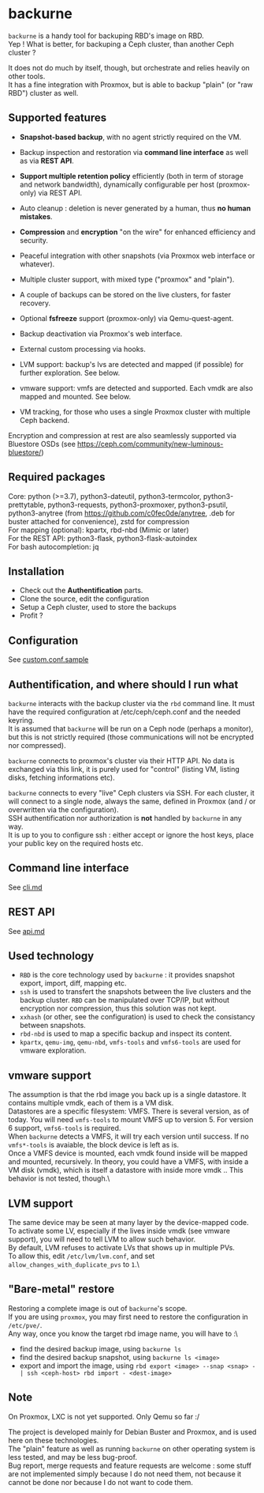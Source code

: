 # backurne

`backurne` is a handy tool for backuping RBD's image on RBD.\
Yep ! What is better, for backuping a Ceph cluster, than another Ceph cluster ?


It does not do much by itself, though, but orchestrate and relies heavily on other tools.\
It has a fine integration with Proxmox, but is able to backup "plain" (or "raw RBD") cluster as well.

Supported features
---
- **Snapshot-based backup**, with no agent strictly required on the VM.
- Backup inspection and restoration via **command line interface** as well as via **REST API**.
- **Support multiple retention policy** efficiently (both in term of storage and network bandwidth), dynamically configurable per host (proxmox-only) via REST API.
- Auto cleanup : deletion is never generated by a human, thus **no human mistakes**.
- **Compression** and **encryption** "on the wire" for enhanced efficiency and security.
- Peaceful integration with other snapshots (via Proxmox web interface or whatever).
- Multiple cluster support, with mixed type ("proxmox" and "plain").
- A couple of backups can be stored on the live clusters, for faster recovery.
- Optional **fsfreeze** support (proxmox-only) via Qemu-quest-agent.
- Backup deactivation via Proxmox's web interface.
- External custom processing via hooks.
- LVM support: backup's lvs are detected and mapped (if possible) for further exploration. See below.
- vmware support: vmfs are detected and supported. Each vmdk are also mapped and mounted. See below.

- VM tracking, for those who uses a single Proxmox cluster with multiple Ceph backend.

Encryption and compression at rest are also seamlessly supported via Bluestore OSDs (see https://ceph.com/community/new-luminous-bluestore/)

Required packages
---

Core: python (>=3.7), python3-dateutil, python3-termcolor, python3-prettytable, python3-requests, python3-proxmoxer, python3-psutil, python3-anytree (from https://github.com/c0fec0de/anytree, .deb for buster attached for convenience), zstd for compression \
For mapping (optional): kpartx, rbd-nbd (Mimic or later)\
For the REST API: python3-flask, python3-flask-autoindex\
For bash autocompletion: jq


Installation
---

 - Check out the **Authentification** parts.
 - Clone the source, edit the configuration
 - Setup a Ceph cluster, used to store the backups
 - Profit ?

Configuration
---

See [custom.conf.sample](custom.conf.sample)

Authentification, and where should I run what
---

`backurne` interacts with the backup cluster via the `rbd` command line. It must have the required configuration at /etc/ceph/ceph.conf and the needed keyring.\
It is assumed that `backurne` will be run on a Ceph node (perhaps a monitor), but this is not strictly required (those communications will not be encrypted nor compressed).

`backurne` connects to proxmox's cluster via their HTTP API. No data is exchanged via this link, it is purely used for "control" (listing VM, listing disks, fetching informations etc).

`backurne` connects to every "live" Ceph clusters via SSH. For each cluster, it will connect to a single node, always the same, defined in Proxmox (and / or overwritten via the configuration).\
SSH authentification nor authorization is **not** handled by `backurne` in any way.\
It is up to you to configure ssh : either accept or ignore the host keys, place your public key on the required hosts etc.

Command line interface
---

See [cli.md](cli.md)

REST API
---

See [api.md](api.md)

Used technology
---

 - `RBD` is the core technology used by `backurne` : it provides snapshot export, import, diff, mapping etc.
 - `ssh` is used to transfert the snapshots between the live clusters and the backup cluster. `RBD` can be manipulated over TCP/IP, but without encryption nor compression, thus this solution was not kept.
 - `xxhash` (or other, see the configuration) is used to check the consistancy between snapshots.
 - `rbd-nbd` is used to map a specific backup and inspect its content.
 - `kpartx`, `qemu-img`, `qemu-nbd`, `vmfs-tools` and `vmfs6-tools` are used for vmware exploration.


vmware support
---

The assumption is that the rbd image you back up is a single datastore. It contains multiple vmdk, each of them is a VM disk.\
Datastores are a specific filesystem: VMFS. There is several version, as of today. You will need `vmfs-tools` to mount VMFS up to version 5. For version 6 support, `vmfs6-tools` is required.\
When `backurne` detects a VMFS, it will try each version until success. If no `vmfs*-tools` is avaiable, the block device is left as is.\
Once a VMFS device is mounted, each vmdk found inside will be mapped and mounted, recursively. In theory, you could have a VMFS, with inside a VM disk (vmdk), which is itself a datastore with inside more vmdk .. This behavior is not tested, though.\


LVM support
---

The same device may be seen at many layer by the device-mapped code.\
To activate some LV, especially if the lives inside vmdk (see vmware support), you will need to tell LVM to allow such behavior.\
By default, LVM refuses to activate LVs that shows up in multiple PVs.\
To allow this, edit `/etc/lvm/lvm.conf`, and set `allow_changes_with_duplicate_pvs` to `1`.\


"Bare-metal" restore
---

Restoring a complete image is out of `backurne`'s scope.\
If you are using `proxmox`, you may first need to restore the configuration in `/etc/pve/`.\
Any way, once you know the target rbd image name, you will have to :\
 - find the desired backup image, using `backurne ls`
 - find the desired backup snapshot, using `backurne ls <image>`
 - export and import the image, using `rbd export <image> --snap <snap> - | ssh <ceph-host> rbd import - <dest-image>`


Note
---
On Proxmox, LXC is not yet supported. Only Qemu so far :/

The project is developed mainly for Debian Buster and Proxmox, and is used here on these technologies.\
The "plain" feature as well as running `backurne` on other operating system is less tested, and may be less bug-proof.\
Bug report, merge requests and feature requests are welcome : some stuff are not implemented simply because I do not need them, not because it cannot be done nor because I do not want to code them.
